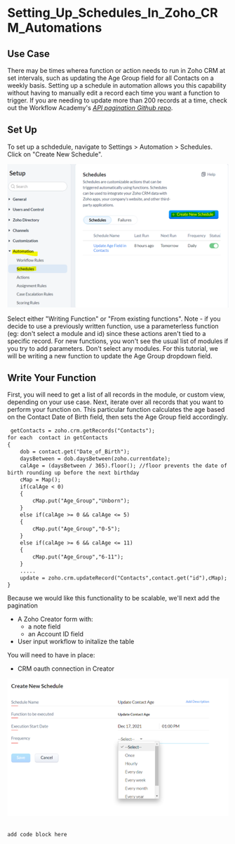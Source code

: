 # Setting_Up_Schedules_In_Zoho_CRM_Automations


## Use Case
There may be times wherea function or action needs to run in Zoho CRM at set intervals, such as updating the Age Group field for all Contacts on a weekly basis. Setting up a schedule in automation allows you this capability without having to manually edit a record each time you want a function to trigger. If you are needing to update more than 200 records at a time, check out the Workflow Academy's *[API pagination Github repo](https://github.com/TheWorkflowAcademy/api-pagination-zohocrm)*.





## Set Up

To set up a schdedule, navigate to Settings > Automation > Schedules. Click on "Create New Schedule".

<img src="create.PNG" width="600">

Select either "Writing Function" or "From existing functions". Note - if you decide to use a previously written function, use a parameterless function (eg: don't select a module and id) since these actions aren't tied to a specific record. For new functions, you won't see the usual list of modules if you try to add parameters. Don't select any modules. 
For this tutorial, we will be writing a new function to update the Age Group dropdown field.

## Write Your Function

First, you will need to get a list of all records in the module, or custom view, depending on your use case. Next, iterate over all records that you want to perform your function on. This particular function calculates the age based on the Contact Date of Birth field, then sets the Age Group field accordingly.

```
 getContacts = zoho.crm.getRecords("Contacts");
for each  contact in getContacts
{
	dob = contact.get("Date_of_Birth");
	daysBetween = dob.daysBetween(zoho.currentdate);
	calAge = (daysBetween / 365).floor(); //floor prevents the date of birth rounding up before the next birthday
	cMap = Map();
	if(calAge < 0)
	{
		cMap.put("Age_Group","Unborn");
	}
	else if(calAge >= 0 && calAge <= 5)
	{
		cMap.put("Age_Group","0-5");
	}
	else if(calAge >= 6 && calAge <= 11)
	{
		cMap.put("Age_Group","6-11");
	}
	.....
	update = zoho.crm.updateRecord("Contacts",contact.get("id"),cMap);
}
```

Because we would like this functionality to be scalable, we'll next add the pagination 
* A Zoho Creator form with:
  * a note field
  * an Account ID field
* User input workflow to initalize the table

You will need to have in place:

* CRM oauth connection in Creator


<img src="schedule.PNG">

```

add code block here

```
